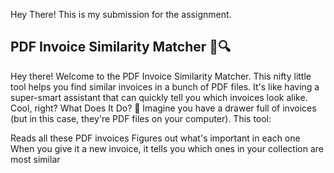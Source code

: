 Hey There! This is my submission for the assignment.


<h2>PDF Invoice Similarity Matcher 📄🔍</h2>
Hey there! Welcome to the PDF Invoice Similarity Matcher. This nifty little tool helps you find similar invoices in a bunch of PDF files. It's like having a super-smart assistant that can quickly tell you which invoices look alike. Cool, right?
What Does It Do? 🤔
Imagine you have a drawer full of invoices (but in this case, they're PDF files on your computer). This tool:

Reads all these PDF invoices
Figures out what's important in each one
When you give it a new invoice, it tells you which ones in your collection are most similar

